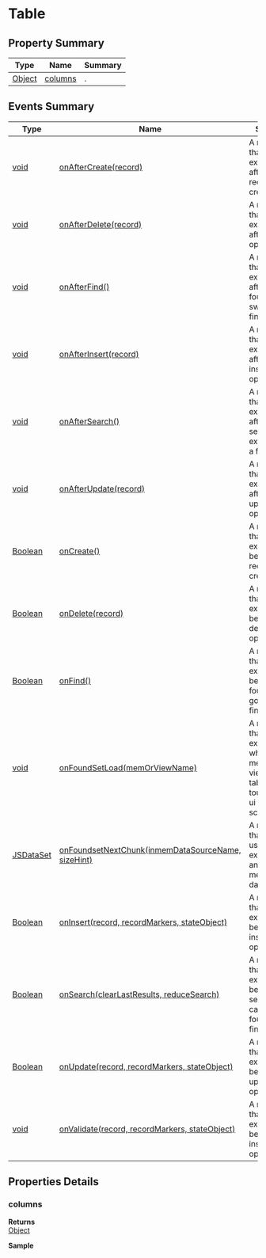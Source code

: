 #  Table


## Property Summary

| Type                                                  | Name                    | Summary                                                                                                           |
| ----------------------------------------------------- | ----------------------- | ----------------------------------------------------------------------------------------------------------------- |
| [Object](../../JSLib/Object.md) | [columns](Table.md#columns)                   | .                                    |

## Events Summary

| Type                                                  | Name                    | Summary                                                                                                           |
| ----------------------------------------------------- | ----------------------- | ----------------------------------------------------------------------------------------------------------------- |
| [void](../../void.md) | [onAfterCreate(record)](Table.md#onaftercreate-record)                   | A method that is executed after a new record is created..                                    |
| [void](../../void.md) | [onAfterDelete(record)](Table.md#onafterdelete-record)                   | A method that is executed after a delete operation..                                    |
| [void](../../void.md) | [onAfterFind()](Table.md#onafterfind)                   | A method that is executed after a foundset has switched to find mode..                                    |
| [void](../../void.md) | [onAfterInsert(record)](Table.md#onafterinsert-record)                   | A method that is executed after an insert operation..                                    |
| [void](../../void.md) | [onAfterSearch()](Table.md#onaftersearch)                   | A method that is executed after a search is executed for a foundset..                                    |
| [void](../../void.md) | [onAfterUpdate(record)](Table.md#onafterupdate-record)                   | A method that is executed after an update operation..                                    |
| [Boolean](../../JSLib/Boolean.md) | [onCreate()](Table.md#oncreate)                   | A method that is executed before a record is created..                                    |
| [Boolean](../../JSLib/Boolean.md) | [onDelete(record)](Table.md#ondelete-record)                   | A method that is executed before a delete operation..                                    |
| [Boolean](../../JSLib/Boolean.md) | [onFind()](Table.md#onfind)                   | A method that is executed before a foundset is going into find mode..                                    |
| [void](../../void.md) | [onFoundSetLoad(memOrViewName)](Table.md#onfoundsetload-memorviewname)                   | A method that is executed when an in memory or viewfoundset table is first touched (by ui or scripting).                                    |
| [JSDataSet](../../Database%20Manager/JSDataSet.md) | [onFoundsetNextChunk(inmemDataSourceName, sizeHint)](Table.md#onfoundsetnextchunk-inmemdatasourcename-sizehint)                   | A method that can be used to load extra data in an in memory datasource..                                    |
| [Boolean](../../JSLib/Boolean.md) | [onInsert(record, recordMarkers, stateObject)](Table.md#oninsert-record-recordmarkers-stateobject)                   | A method that is executed before an insert operation..                                    |
| [Boolean](../../JSLib/Boolean.md) | [onSearch(clearLastResults, reduceSearch)](Table.md#onsearch-clearlastresults-reducesearch)                   | A method that is executed before search() is called on a foundset in find mode..                                    |
| [Boolean](../../JSLib/Boolean.md) | [onUpdate(record, recordMarkers, stateObject)](Table.md#onupdate-record-recordmarkers-stateobject)                   | A method that is executed before an update operation..                                    |
| [void](../../void.md) | [onValidate(record, recordMarkers, stateObject)](Table.md#onvalidate-record-recordmarkers-stateobject)                   | A method that is executed before an insert operation..                                    |

## Properties Details

### columns



**Returns**\
[Object](../../JSLib/Object.md) 


**Sample**

```javascript

```

